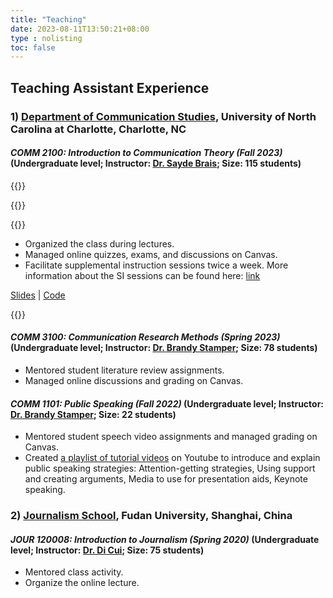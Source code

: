 ```yaml
---
title: "Teaching"
date: 2023-08-11T13:50:21+08:00
type : nolisting
toc: false
---
```


## Teaching Assistant Experience

### 1) [Department of Communication Studies](https://communication.charlotte.edu/), University of North Carolina at Charlotte, Charlotte, NC

#### ***COMM 2100: Introduction to Communication Theory (Fall 2023)*** (Undergraduate level; Instructor: [Dr. Sayde Brais](https://www.linkedin.com/in/saydejbrais/); Size: 115 students)

{{<columns>}}

{{<figure-a src="/image/hello.png" link="https://comm2100.kristenjz.com/" >}}

{{<column>}}

- Organized the class during lectures.
- Managed online quizzes, exams, and discussions on Canvas.
- Facilitate supplemental instruction sessions twice a week. More information about the SI sessions can be found here: [link](https://comm2100.kristenjz.com/)

[Slides](https://comm2100.kristenjz.com/slides/) | [Code](https://github.com/KristenJZ/comm2100)

{{<endcolumn>}}

#### ***COMM 3100: Communication Research Methods (Spring 2023)*** (Undergraduate level; Instructor: [Dr. Brandy Stamper](https://pages.charlotte.edu/brandy-stamper/); Size: 78 students)

- Mentored student literature review assignments.
- Managed online discussions and grading on Canvas.


#### ***COMM 1101: Public Speaking (Fall 2022)*** (Undergraduate level; Instructor: [Dr. Brandy Stamper](https://pages.charlotte.edu/brandy-stamper/); Size: 22 students)

- Mentored student speech video assignments and managed grading on Canvas. 
- Created [a playlist of tutorial videos](https://www.youtube.com/watch?v=XqDUNo9Qy5E&list=PL_Q8KSxkpW2XvVG8qvH9NMsRqXuXDYMsj) on Youtube to introduce and explain public speaking strategies: Attention-getting strategies, Using support and creating arguments, Media to use for presentation aids, Keynote speaking.


### 2) [Journalism School](http://www.xwxy.fudan.edu.cn/n1339/index.html), Fudan University, Shanghai, China

#### ***JOUR 120008: Introduction to Journalism (Spring 2020)*** (Undergraduate level; Instructor: [Dr. Di Cui](http://www.xwxy.fudan.edu.cn/node2/fdxwxy/n1339/n1340/n1344/n1370/n1372/u1ai112758.html); Size: 75 students)


- Mentored class activity.
- Organize the online lecture.


